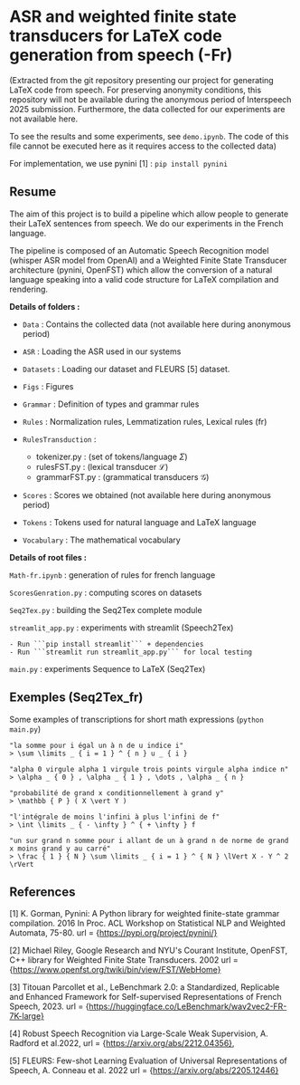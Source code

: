 # ASR and weighted finite state transducers for LaTeX code generation from speech (-Fr)

(Extracted from the git repository presenting our project for generating LaTeX code from speech.
For preserving anonymity conditions, this repository will not be available during the anonymous period of Interspeech 2025 submission.
Furthermore, the data collected for our experiments are not available here.

To see the results and some experiments, see ```demo.ipynb```. The code of this file cannot be executed here as it requires access to the collected data)

For implementation, we use pynini [1] :  ```pip install pynini```

## Resume

The aim of this project is to build a pipeline which allow people to generate their LaTeX sentences from speech. We do our experiments in the French language.

The pipeline is composed of an Automatic Speech Recognition model (whisper ASR model from OpenAI) and a Weighted Finite State Transducer architecture (pynini, OpenFST) which allow the conversion of a natural language speaking into a valid code structure for LaTeX compilation and rendering.

**Details of folders :** 

- `Data` : Contains the collected data (not available here during anonymous period)
- `ASR` : Loading the ASR used in our systems 
- `Datasets` : Loading our dataset and FLEURS [5] dataset.
- `Figs` : Figures
- `Grammar` : Definition of types and grammar rules
- `Rules` : Normalization rules, Lemmatization rules, Lexical rules (fr)
- `RulesTransduction` :

    - tokenizer.py : (set of tokens/language $\Sigma$)
    - rulesFST.py : (lexical transducer $\mathcal{L}$)
    - grammarFST.py : (grammatical transducers $\mathcal{G}$)

- `Scores` : Scores we obtained (not available here during anonymous period)
- `Tokens` : Tokens used for natural language and LaTeX language
- `Vocabulary` : The mathematical vocabulary

**Details of root files :**

`Math-fr.ipynb` : generation of rules for french language

`ScoresGenration.py` : computing scores on datasets

`Seq2Tex.py` : building the Seq2Tex complete module

`streamlit_app.py` : experiments with streamlit (Speech2Tex) 

    - Run ```pip install streamlit``` + dependencies
    - Run ```streamlit run streamlit_app.py``` for local testing

`main.py` : experiments Sequence to LaTeX (Seq2Tex)


## Exemples (Seq2Tex_fr)

Some examples of transcriptions for short math expressions (```python main.py```)

```
"la somme pour i égal un à n de u indice i"
> \sum \limits _ { i = 1 } ^ { n } u _ { i }
```

```
"alpha 0 virgule alpha 1 virgule trois points virgule alpha indice n"
> \alpha _ { 0 } , \alpha _ { 1 } , \dots , \alpha _ { n }
```

```
"probabilité de grand x conditionnellement à grand y"
> \mathbb { P } ( X \vert Y )
```

```
"l'intégrale de moins l'infini à plus l'infini de f"
> \int \limits _ { - \infty } ^ { + \infty } f
```

```
"un sur grand n somme pour i allant de un à grand n de norme de grand x moins grand y au carré" 
> \frac { 1 } { N } \sum \limits _ { i = 1 } ^ { N } \lVert X - Y ^ 2 \rVert
```
## References 

[1] K. Gorman, Pynini: A Python library for weighted finite-state grammar compilation. 2016 In Proc. ACL Workshop on Statistical NLP and Weighted Automata, 75-80. url = {https://pypi.org/project/pynini/}

[2] Michael Riley, Google Research and NYU's Courant Institute, OpenFST,
C++ library for Weighted Finite State Transducers. 2002 url = {https://www.openfst.org/twiki/bin/view/FST/WebHome}

[3] Titouan Parcollet et al., LeBenchmark 2.0: a Standardized, Replicable and Enhanced Framework for Self-supervised Representations of French Speech, 2023.
url = {https://huggingface.co/LeBenchmark/wav2vec2-FR-7K-large}

[4] Robust Speech Recognition via Large-Scale Weak Supervision, A. Radford et al.2022, url = {https://arxiv.org/abs/2212.04356},

[5] FLEURS: Few-shot Learning Evaluation of Universal Representations of Speech,
A. Conneau et al. 2022 url = {https://arxiv.org/abs/2205.12446}

